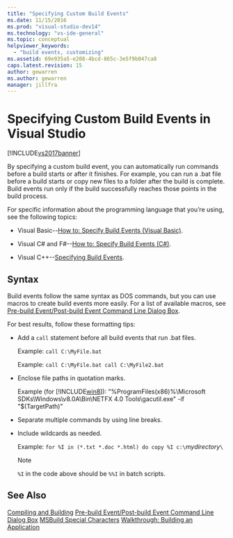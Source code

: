 ```yaml
---
title: "Specifying Custom Build Events"
ms.date: 11/15/2016
ms.prod: "visual-studio-dev14"
ms.technology: "vs-ide-general"
ms.topic: conceptual
helpviewer_keywords:
  - "build events, customizing"
ms.assetid: 69e935a5-e208-4bcd-865c-3e5f9b047ca8
caps.latest.revision: 15
author: gewarren
ms.author: gewarren
manager: jillfra
---
```

# Specifying Custom Build Events in Visual Studio
[!INCLUDE[vs2017banner](../includes/vs2017banner.md)]

By specifying a custom build event, you can automatically run commands before a build starts or after it finishes. For example, you can run a .bat file before a build starts or copy new files to a folder after the build is complete. Build events run only if the build successfully reaches those points in the build process.

 For specific information about the programming language that you’re using, see the following topics:

- Visual Basic--[How to: Specify Build Events (Visual Basic)](../ide/how-to-specify-build-events-visual-basic.md).

- Visual C# and F#--[How to: Specify Build Events (C#)](../ide/how-to-specify-build-events-csharp.md).

- Visual C++--[Specifying Build Events](http://msdn.microsoft.com/library/788a6c18-2dbe-4a49-8cd6-86c1ad7a95cc).

## Syntax
 Build events follow the same syntax as DOS commands, but you can use macros to create build events more easily. For a list of available macros, see [Pre-build Event/Post-build Event Command Line Dialog Box](../ide/reference/pre-build-event-post-build-event-command-line-dialog-box.md).

 For best results, follow these formatting tips:

- Add a `call` statement before all build events that run .bat files.

     Example: `call C:\MyFile.bat`

     Example: `call C:\MyFile.bat call C:\MyFile2.bat`

- Enclose file paths in quotation marks.

     Example (for [!INCLUDE[win8](../includes/win8-md.md)]): "%ProgramFiles(x86)%\Microsoft SDKs\Windows\v8.0A\Bin\NETFX 4.0 Tools\gacutil.exe" -if "$(TargetPath)"

- Separate multiple commands by using line breaks.

- Include wildcards as needed.

     Example: `for %I in (*.txt *.doc *.html) do copy %I c:\`*mydirectory*`\`

    > [!NOTE]
    > `%I` in the code above should be `%%I` in batch scripts.

## See Also
 [Compiling and Building](../ide/compiling-and-building-in-visual-studio.md)
 [Pre-build Event/Post-build Event Command Line Dialog Box](../ide/reference/pre-build-event-post-build-event-command-line-dialog-box.md)
 [MSBuild Special Characters](../msbuild/msbuild-special-characters.md)
 [Walkthrough: Building an Application](../ide/walkthrough-building-an-application.md)

